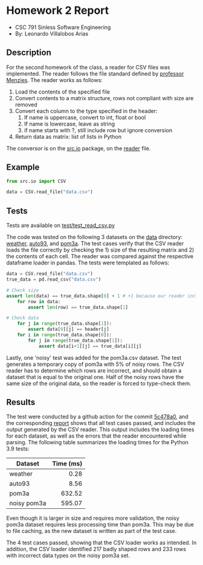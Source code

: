 # Homework 2 Report
- CSC 791 Sinless Software Engineering
- By: Leonardo Villalobos Arias

## Description
For the second homework of the class, a reader for CSV files was implemented. The reader follows the file standard defined by [professor Menzies](https://github.com/txt/sin21/blob/main/data/auto93.csv). The reader works as follows:
1. Load the contents of the specified file
2. Convert contents to a matrix structure, rows not compliant with size are removed
3. Convert each column to the type specified in the header:
   1. If name is uppercase, convert to int, float or bool
   2. If name is lowercase, leave as string
   3. if name starts with ?, still include row but ignore conversion
4. Return data as matrix: list of lists in Python

The conversor is on the [src.io](https://github.com/lyonva/valkyrIA/blob/main/src/io) package, on the [reader](https://github.com/lyonva/valkyrIA/blob/main/src/io/reader.py) file.

## Example
```python
from src.io import CSV

data = CSV.read_file("data.csv")
```

## Tests
Tests are available on [test/test_read_csv.py](https://github.com/lyonva/valkyrIA/blob/main/test/test_read_csv.py)

The code was tested on the following 3 datasets on the [data](https://github.com/lyonva/valkyrIA/data) directory: [weather](https://github.com/lyonva/valkyrIA/blob/main/data/weather.csv), [auto93](https://github.com/lyonva/valkyrIA/blob/main/data/auto93.csv), and [pom3a](https://github.com/lyonva/valkyrIA/blob/main/data/pom3a.csv). The test cases verify that the CSV reader loads the file correctly by checking the 1) size of the resulting matrix and 2) the contents of each cell. The reader was compared against the respective dataframe loader in pandas. The tests were templated as follows:

```python
data = CSV.read_file("data.csv")
true_data = pd.read_csv("data.csv")

# Check size
assert len(data) == true_data.shape[0] + 1 # +1 because our reader includes header
    for row in data:
        assert len(row) == true_data.shape[1]

# Check data
    for j in range(true_data.shape[1]):
        assert data[0][j] == header[j]
    for i in range(true_data.shape[0]):
        for j in range(true_data.shape[1]):
            assert data[i+1][j] == true_data[i][j]
```

Lastly, one \'noisy\' test was added for the pom3a.csv dataset. The test generates a temporary copy of pom3a with 5% of noisy rows. The CSV reader has to determine which rows are incorrect, and should obtain a dataset that is equal to the original one. Half of the noisy rows have the same size of the original data, so the reader is forced to type-check them.

## Results
The test were conducted by a github action for the commit [5c478a0](https://github.com/lyonva/valkyrIA/commit/5c478a0b42d3b8c6ef063b68fb3403d73ac4d6af), and the corresponding [report](https://github.com/lyonva/valkyrIA/actions/runs/1178670222) shows that all test cases passed, and includes the output generated by the CSV reader. This output includes the loading times for each dataset, as well as the errors that the reader encountered while parsing. The following table summarizes the loading times for the Python 3.9 tests:

Dataset | Time (ms)
---- | ----:
weather | 0.28
auto93 | 8.56
pom3a | 632.52
noisy pom3a | 595.07

Even though it is larger in size and requires more validation, the noisy pom3a dataset requires less processing time than pom3a. This may be due to file caching, as the new dataset is written as part of the test case.

The 4 test cases passed, showing that the CSV loader works as intended. In addition, the CSV loader identified 217 badly shaped rows and 233 rows with incorrect data types on the noisy pom3a set.
